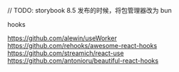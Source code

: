 
// TODO: storybook 8.5 发布的时候，将包管理器改为 bun

hooks

https://github.com/alewin/useWorker
https://github.com/rehooks/awesome-react-hooks
https://github.com/streamich/react-use
https://github.com/antonioru/beautiful-react-hooks